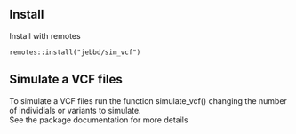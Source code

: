 ## Install
Install with remotes
```
remotes::install("jebbd/sim_vcf")
```

## Simulate a VCF files
To simulate a VCF files run the function simulate_vcf() changing the number of individials or variants to simulate.   
See the package documentation for more details

